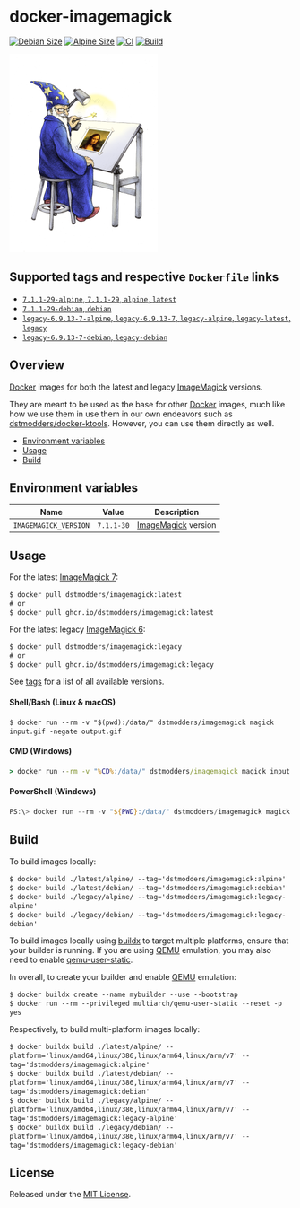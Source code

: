 # docker-imagemagick

[![Debian Size]](https://hub.docker.com/r/dstmodders/imagemagick)
[![Alpine Size]](https://hub.docker.com/r/dstmodders/imagemagick)
[![CI]](https://github.com/dstmodders/docker-imagemagick/actions/workflows/ci.yml)
[![Build]](https://github.com/dstmodders/docker-imagemagick/actions/workflows/build.yml)

![ImageMagick Logo](./logo.png)

## Supported tags and respective `Dockerfile` links

- [`7.1.1-29-alpine`, `7.1.1-29`, `alpine`, `latest`](https://github.com/dstmodders/docker-imagemagick/blob/cc0012940d7052cd54688bc0c7bcbc08cc7320d0/latest/alpine/Dockerfile)
- [`7.1.1-29-debian`, `debian`](https://github.com/dstmodders/docker-imagemagick/blob/cc0012940d7052cd54688bc0c7bcbc08cc7320d0/latest/debian/Dockerfile)
- [`legacy-6.9.13-7-alpine`, `legacy-6.9.13-7`, `legacy-alpine`, `legacy-latest`, `legacy`](https://github.com/dstmodders/docker-imagemagick/blob/cc0012940d7052cd54688bc0c7bcbc08cc7320d0/legacy/alpine/Dockerfile)
- [`legacy-6.9.13-7-debian`, `legacy-debian`](https://github.com/dstmodders/docker-imagemagick/blob/cc0012940d7052cd54688bc0c7bcbc08cc7320d0/legacy/debian/Dockerfile)

## Overview

[Docker] images for both the latest and legacy [ImageMagick] versions.

They are meant to be used as the base for other [Docker] images, much like how
we use them in use them in our own endeavors such as [dstmodders/docker-ktools].
However, you can use them directly as well.

- [Environment variables](#environment-variables)
- [Usage](#usage)
- [Build](#build)

## Environment variables

| Name                  | Value      | Description           |
| --------------------- | ---------- | --------------------- |
| `IMAGEMAGICK_VERSION` | `7.1.1-30` | [ImageMagick] version |

## Usage

For the latest [ImageMagick 7]:

```shell
$ docker pull dstmodders/imagemagick:latest
# or
$ docker pull ghcr.io/dstmodders/imagemagick:latest
```

For the latest legacy [ImageMagick 6]:

```shell
$ docker pull dstmodders/imagemagick:legacy
# or
$ docker pull ghcr.io/dstmodders/imagemagick:legacy
```

See [tags] for a list of all available versions.

#### Shell/Bash (Linux & macOS)

```shell
$ docker run --rm -v "$(pwd):/data/" dstmodders/imagemagick magick input.gif -negate output.gif
```

#### CMD (Windows)

```cmd
> docker run --rm -v "%CD%:/data/" dstmodders/imagemagick magick input.gif -negate output.gif
```

#### PowerShell (Windows)

```powershell
PS:\> docker run --rm -v "${PWD}:/data/" dstmodders/imagemagick magick input.gif -negate output.gif
```

## Build

To build images locally:

```shell
$ docker build ./latest/alpine/ --tag='dstmodders/imagemagick:alpine'
$ docker build ./latest/debian/ --tag='dstmodders/imagemagick:debian'
$ docker build ./legacy/alpine/ --tag='dstmodders/imagemagick:legacy-alpine'
$ docker build ./legacy/debian/ --tag='dstmodders/imagemagick:legacy-debian'
```

To build images locally using [buildx] to target multiple platforms, ensure that
your builder is running. If you are using [QEMU] emulation, you may also need to
enable [qemu-user-static].

In overall, to create your builder and enable [QEMU] emulation:

```shell
$ docker buildx create --name mybuilder --use --bootstrap
$ docker run --rm --privileged multiarch/qemu-user-static --reset -p yes
```

Respectively, to build multi-platform images locally:

```shell
$ docker buildx build ./latest/alpine/ --platform='linux/amd64,linux/386,linux/arm64,linux/arm/v7' --tag='dstmodders/imagemagick:alpine'
$ docker buildx build ./latest/debian/ --platform='linux/amd64,linux/386,linux/arm64,linux/arm/v7' --tag='dstmodders/imagemagick:debian'
$ docker buildx build ./legacy/alpine/ --platform='linux/amd64,linux/386,linux/arm64,linux/arm/v7' --tag='dstmodders/imagemagick:legacy-alpine'
$ docker buildx build ./legacy/debian/ --platform='linux/amd64,linux/386,linux/arm64,linux/arm/v7' --tag='dstmodders/imagemagick:legacy-debian'
```

## License

Released under the [MIT License](https://opensource.org/licenses/MIT).

[alpine size]: https://img.shields.io/docker/image-size/dstmodders/imagemagick/alpine?label=alpine%20size&logo=docker
[build]: https://img.shields.io/github/actions/workflow/status/dstmodders/docker-imagemagick/build.yml?branch=main&label=build&logo=github
[buildx]: https://github.com/docker/buildx
[ci]: https://img.shields.io/github/actions/workflow/status/dstmodders/docker-imagemagick/ci.yml?branch=main&label=ci&logo=github
[debian size]: https://img.shields.io/docker/image-size/dstmodders/imagemagick/debian?label=debian%20size&logo=docker
[docker]: https://www.docker.com/
[dstmodders/docker-ktools]: https://github.com/dstmodders/docker-ktools
[imagemagick 6]: https://imagemagick.org/
[imagemagick 7]: https://legacy.imagemagick.org/
[imagemagick]: https://imagemagick.org/
[qemu-user-static]: https://github.com/multiarch/qemu-user-static
[qemu]: https://www.qemu.org/
[tags]: https://hub.docker.com/r/dstmodders/imagemagick/tags
